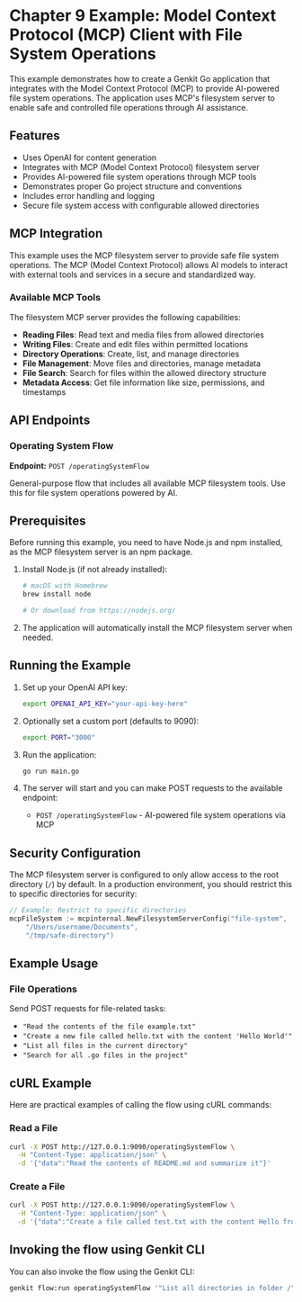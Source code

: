 # Chapter 9 Example: Model Context Protocol (MCP) Client with File System Operations

This example demonstrates how to create a Genkit Go application that integrates with the Model Context Protocol (MCP) to provide AI-powered file system operations. The application uses MCP's filesystem server to enable safe and controlled file operations through AI assistance.

## Features

- Uses OpenAI for content generation
- Integrates with MCP (Model Context Protocol) filesystem server
- Provides AI-powered file system operations through MCP tools
- Demonstrates proper Go project structure and conventions
- Includes error handling and logging
- Secure file system access with configurable allowed directories

## MCP Integration

This example uses the MCP filesystem server to provide safe file system operations. The MCP (Model Context Protocol) allows AI models to interact with external tools and services in a secure and standardized way.

### Available MCP Tools

The filesystem MCP server provides the following capabilities:

- **Reading Files**: Read text and media files from allowed directories
- **Writing Files**: Create and edit files within permitted locations
- **Directory Operations**: Create, list, and manage directories
- **File Management**: Move files and directories, manage metadata
- **File Search**: Search for files within the allowed directory structure
- **Metadata Access**: Get file information like size, permissions, and timestamps

## API Endpoints

### Operating System Flow
**Endpoint:** `POST /operatingSystemFlow`

General-purpose flow that includes all available MCP filesystem tools. Use this for file system operations powered by AI.

## Prerequisites

Before running this example, you need to have Node.js and npm installed, as the MCP filesystem server is an npm package.

1. Install Node.js (if not already installed):
   ```bash
   # macOS with Homebrew
   brew install node
   
   # Or download from https://nodejs.org/
   ```

2. The application will automatically install the MCP filesystem server when needed.

## Running the Example

1. Set up your OpenAI API key:
   ```bash
   export OPENAI_API_KEY="your-api-key-here"
   ```

2. Optionally set a custom port (defaults to 9090):
   ```bash
   export PORT="3000"
   ```

3. Run the application:
   ```bash
   go run main.go
   ```

4. The server will start and you can make POST requests to the available endpoint:
   - `POST /operatingSystemFlow` - AI-powered file system operations via MCP

## Security Configuration

The MCP filesystem server is configured to only allow access to the root directory (`/`) by default. In a production environment, you should restrict this to specific directories for security:

```go
// Example: Restrict to specific directories
mcpFileSystem := mcpinternal.NewFilesystemServerConfig("file-system", 
    "/Users/username/Documents", 
    "/tmp/safe-directory")
```

## Example Usage

### File Operations
Send POST requests for file-related tasks:
- `"Read the contents of the file example.txt"`
- `"Create a new file called hello.txt with the content 'Hello World'"`
- `"List all files in the current directory"`
- `"Search for all .go files in the project"`


## cURL Example

Here are practical examples of calling the flow using cURL commands:

### Read a File
```bash
curl -X POST http://127.0.0.1:9090/operatingSystemFlow \
  -H "Content-Type: application/json" \
  -d '{"data":"Read the contents of README.md and summarize it"}'
```

### Create a File
```bash
curl -X POST http://127.0.0.1:9090/operatingSystemFlow \
  -H "Content-Type: application/json" \
  -d '{"data":"Create a file called test.txt with the content Hello from MCP!"}'
```

## Invoking the flow using Genkit CLI
You can also invoke the flow using the Genkit CLI:

```bash
genkit flow:run operatingSystemFlow '"List all directories in folder /"'
```